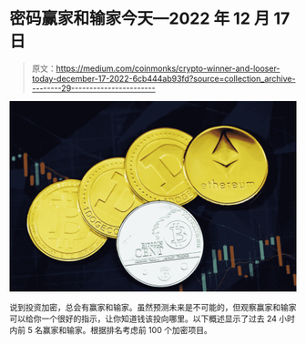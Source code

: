 # 密码赢家和输家今天—2022 年 12 月 17 日

> 原文：<https://medium.com/coinmonks/crypto-winner-and-looser-today-december-17-2022-6cb444ab93fd?source=collection_archive---------29----------------------->

![](img/8ff952a0ba7d2176572e986aaa4c5176.png)

说到投资加密，总会有赢家和输家。虽然预测未来是不可能的，但观察赢家和输家可以给你一个很好的指示，让你知道钱该投向哪里。以下概述显示了过去 24 小时内前 5 名赢家和输家。根据排名考虑前 100 个加密项目。